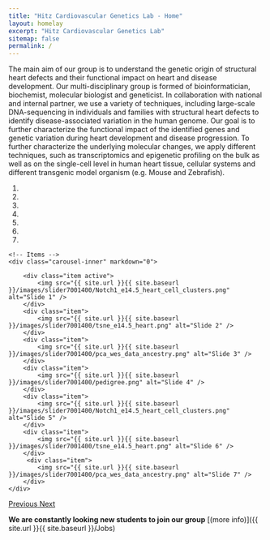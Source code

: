 ```yaml
---
title: "Hitz Cardiovascular Genetics Lab - Home"
layout: homelay
excerpt: "Hitz Cardiovascular Genetics Lab"
sitemap: false
permalink: /
---
```


The main aim of our group is to understand the genetic origin of structural heart defects and their functional impact on heart and disease development. Our multi-disciplinary group is formed of bioinformatician, biochemist, molecular biologist and geneticist. In collaboration with national and internal partner, we use a variety of techniques, including large-scale DNA-sequencing in individuals and families with structural heart defects to identify disease-associated variation in the human genome. Our goal is to further characterize the functional impact of the identified genes and genetic variation during heart development and disease progression. To further characterize the underlying molecular changes, we apply different techniques, such as transcriptomics and epigenetic profiling on the bulk as well as on the single-cell level in human heart tissue, cellular systems and different transgenic model organism (e.g. Mouse and Zebrafish).


<div markdown="0" id="carousel" class="carousel slide" data-ride="carousel" data-interval="5000" data-pause="hover" >
    <!-- Menu -->
    <ol class="carousel-indicators">
        <li data-target="#carousel" data-slide-to="0" class="active"></li>
        <li data-target="#carousel" data-slide-to="1"></li>
        <li data-target="#carousel" data-slide-to="2"></li>
        <li data-target="#carousel" data-slide-to="3"></li>
        <li data-target="#carousel" data-slide-to="4"></li>
        <li data-target="#carousel" data-slide-to="5"></li>
        <li data-target="#carousel" data-slide-to="6"></li>
    </ol>

    <!-- Items -->
    <div class="carousel-inner" markdown="0">

        <div class="item active">
            <img src="{{ site.url }}{{ site.baseurl }}/images/slider7001400/Notch1_e14.5_heart_cell_clusters.png" alt="Slide 1" />
        </div>
        <div class="item">
            <img src="{{ site.url }}{{ site.baseurl }}/images/slider7001400/tsne_e14.5_heart.png" alt="Slide 2" />
        </div>
        <div class="item">
            <img src="{{ site.url }}{{ site.baseurl }}/images/slider7001400/pca_wes_data_ancestry.png" alt="Slide 3" />
        </div>
        <div class="item">
            <img src="{{ site.url }}{{ site.baseurl }}/images/slider7001400/pedigree.png" alt="Slide 4" />
        </div>
        <div class="item">
            <img src="{{ site.url }}{{ site.baseurl }}/images/slider7001400/Notch1_e14.5_heart_cell_clusters.png" alt="Slide 5" />
        </div>
        <div class="item">
            <img src="{{ site.url }}{{ site.baseurl }}/images/slider7001400/tsne_e14.5_heart.png" alt="Slide 6" />
        </div>       
         <div class="item">
            <img src="{{ site.url }}{{ site.baseurl }}/images/slider7001400/pca_wes_data_ancestry.png" alt="Slide 7" />
        </div>
    </div>
  <a class="left carousel-control" href="#carousel" role="button" data-slide="prev">
    <span class="glyphicon glyphicon-chevron-left" aria-hidden="true"></span>
    <span class="sr-only">Previous</span>
  </a>
  <a class="right carousel-control" href="#carousel" role="button" data-slide="next">
    <span class="glyphicon glyphicon-chevron-right" aria-hidden="true"></span>
    <span class="sr-only">Next</span>
  </a>
</div>


 **We are constantly looking new students to join our group** [(more info)]({{ site.url }}{{ site.baseurl }}/Jobs)


